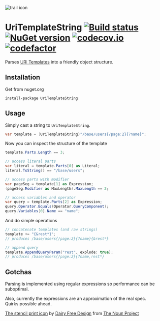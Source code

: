 ![trail icon](https://raw.githubusercontent.com/tpluscode/UriTemplateString/master/assets/noun_690990.png)

# UriTemplateString [![Build status][av-badge]][build] [![NuGet version][nuget-badge]][nuget-link] [![codecov.io][cov-badge]][cov-link] [![codefactor][codefactor-badge]][codefactor-link]

Parses [URI Templates](https://tools.ietf.org/html/rfc6570) into a friendly object structure. 

## Installation

Get from nuget.org

```
install-package UriTemplateString
```

## Usage

Simply cast a string to `UriTemplateString`.

``` c#
var template = (UriTemplateString)"/base/users{/page:2}{?name}";
```

Now you can inspect the structure of the template


``` c#
template.Parts.Length == 3;

// access literal parts
var literal = template.Parts[0] as Literal;
literal.ToString() == "/base/users";

// access parts with modifier
var pageSeg = template[1] as Expression;
(pageSeg.Modifier as MaxLength).MaxLength == 2;

// access variables and operator
var query = template.Parts[2] as Expression;
query.Operator.Equals(Operator.QueryComponent);
query.Variables[0].Name == "name";
```

And do simple operations

``` c#
// concatenate templates (and raw strings)
template += "{&rest*}";
// produces /base/users{/page:2}{?name}{&rest*}

// append query
template.AppendQueryParam("rest", explode: true);
// produces /base/users{/page:2}{?name,rest*}
```

## Gotchas

Parsing is implemented using regular expressions so performance can be suboptimal.

Also, currently the expressions are an approximation of the real spec. Quirks possible ahead.

[The stencil print icon](https://thenounproject.com/term/stencil-print/690990) by [Dairy Free Design](https://thenounproject.com/emmaihall/) from [The Noun Project](http://thenounproject.com/)

[av-badge]: https://ci.appveyor.com/api/projects/status/je1g2h91wy7nas8q/branch/master?svg=true
[build]: https://ci.appveyor.com/project/tpluscode78631/uritemplatestring/branch/master
[nuget-badge]: https://badge.fury.io/nu/UriTemplateString.svg
[nuget-link]: https://badge.fury.io/nu/UriTemplateString
[cov-badge]: https://codecov.io/github/tpluscode/UriTemplateString/coverage.svg?branch=master
[cov-link]: https://codecov.io/github/tpluscode/UriTemplateString?branch=master
[codefactor-badge]: https://www.codefactor.io/repository/github/tpluscode/UriTemplateString/badge/master
[codefactor-link]: https://www.codefactor.io/repository/github/tpluscode/UriTemplateString/overview/master
